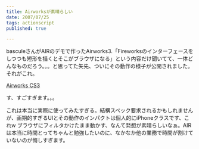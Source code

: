 ```yaml
---
title: Airworksが素晴らしい
date: 2007/07/25
tags: actionscript
published: true

---
```


<p>basculeさんがAIRのデモで作ったAirworks3.「Fireworksのインターフェースをしつつも短形を描くとそこがブラウザになる」という内容だけ聞いてて、一体どんなものだろう。。。と思ってた矢先、ついにその動作の様子が公開されました。それがこれ。</p>

<p><a href="http://faces.jp/2007/07/airworks_cs3.html">Airworks CS3</a></p>


<p>す、すごすぎます。。。</p>

<p>これは本当に実際に使ってみたすぎる。結構スペック要求されるかもしれませんが、画期的すぎるUIとその動作のインパクトは個人的にiPhoneクラスです、これw ブラウザにフィルタかけたまま動かす、なんて発想が素晴らしいなぁ。AIRは本当に時間とってちゃんと勉強したいのに、なかなか他の業務で時間が割けていないのが悔しすぎます。</p>


